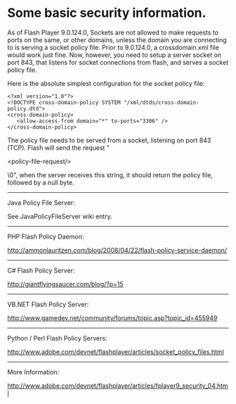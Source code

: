 # Some basic security information.

As of Flash Player 9.0.124.0, Sockets are not allowed to make requests to ports on the same, or other domains, unless the domain you are connecting to is serving a socket policy file. Prior to 9.0.124.0, a crossdomain.xml file would work just fine. Now, however, you need to setup a server socket on port 843, that listens for socket connections from flash, and serves a socket policy file.

Here is the absolute simplest configuration for the socket policy file:

```
<?xml version="1.0"?>
<!DOCTYPE cross-domain-policy SYSTEM "/xml/dtds/cross-domain-policy.dtd">
<cross-domain-policy>
   <allow-access-from domain="*" to-ports="3306" />
</cross-domain-policy>
```

The policy file needs to be served from a socket, listening on port 843 (TCP). Flash will send the request "

&lt;policy-file-request/&gt;

\0", when the server receives this string, it should return the policy file, followed by a null byte.


---


Java Policy File Server:

See JavaPolicyFileServer wiki entry.


---


PHP Flash Policy Daemon:

http://ammonlauritzen.com/blog/2008/04/22/flash-policy-service-daemon/


---


C# Flash Policy Server:

http://giantflyingsaucer.com/blog/?p=15


---


VB.NET Flash Policy Server:

http://www.gamedev.net/community/forums/topic.asp?topic_id=455949


---


Python / Perl Flash Policy Servers:

http://www.adobe.com/devnet/flashplayer/articles/socket_policy_files.html


---


More Information:

http://www.adobe.com/devnet/flashplayer/articles/fplayer9_security_04.html